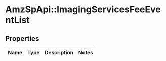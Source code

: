 # AmzSpApi::ImagingServicesFeeEventList

## Properties
Name | Type | Description | Notes
------------ | ------------- | ------------- | -------------

